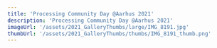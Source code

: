 ```yaml
---
title: 'Processing Community Day @Aarhus 2021'
description: 'Processing Community Day @Aarhus 2021'
imageUrl: '/assets/2021_GalleryThumbs/large/IMG_8191.jpg'
thumbUrl: '/assets/2021_GalleryThumbs/thumbs/IMG_8191_thumb.png'
---
```


